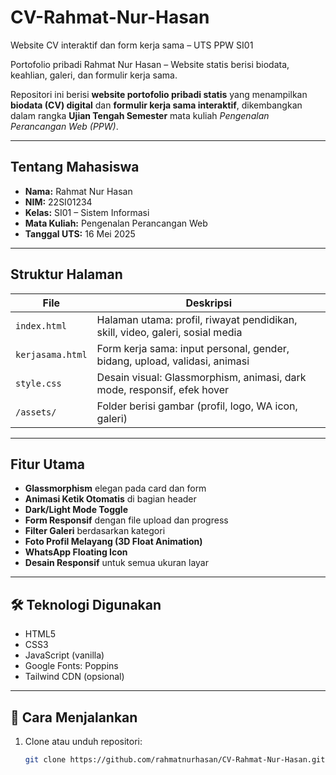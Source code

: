 #  CV-Rahmat-Nur-Hasan

Website CV interaktif dan form kerja sama – UTS PPW SI01

Portofolio pribadi Rahmat Nur Hasan – Website statis berisi biodata, keahlian, galeri, dan formulir kerja sama.



Repositori ini berisi **website portofolio pribadi statis** yang menampilkan **biodata (CV) digital** dan **formulir kerja sama interaktif**, dikembangkan dalam rangka **Ujian Tengah Semester** mata kuliah *Pengenalan Perancangan Web (PPW)*.

---

##  Tentang Mahasiswa

- **Nama:** Rahmat Nur Hasan  
- **NIM:** 22SI01234  
- **Kelas:** SI01 – Sistem Informasi  
- **Mata Kuliah:** Pengenalan Perancangan Web  
- **Tanggal UTS:** 16 Mei 2025  

---

##  Struktur Halaman

| File               | Deskripsi                                                                 |
|--------------------|--------------------------------------------------------------------------|
| `index.html`        | Halaman utama: profil, riwayat pendidikan, skill, video, galeri, sosial media |
| `kerjasama.html`    | Form kerja sama: input personal, gender, bidang, upload, validasi, animasi |
| `style.css`         | Desain visual: Glassmorphism, animasi, dark mode, responsif, efek hover |
| `/assets/`          | Folder berisi gambar (profil, logo, WA icon, galeri) |

---

##  Fitur Utama

-  **Glassmorphism** elegan pada card dan form  
-  **Animasi Ketik Otomatis** di bagian header  
-  **Dark/Light Mode Toggle**  
-  **Form Responsif** dengan file upload dan progress  
-  **Filter Galeri** berdasarkan kategori  
-  **Foto Profil Melayang (3D Float Animation)**  
-  **WhatsApp Floating Icon**  
-  **Desain Responsif** untuk semua ukuran layar  

---

## 🛠 Teknologi Digunakan

- HTML5  
- CSS3  
- JavaScript (vanilla)  
- Google Fonts: Poppins  
- Tailwind CDN (opsional)

---

## 🔧 Cara Menjalankan

1. Clone atau unduh repositori:
   ```bash
   git clone https://github.com/rahmatnurhasan/CV-Rahmat-Nur-Hasan.git
